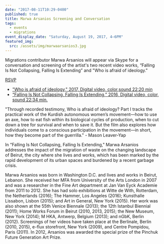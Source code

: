 ```yaml
---
date: "2017-08-11T10:29-0400"
published: true
title: Marwa Arsanios Screening and Conversation
tags:
  - events
  - migrations
event_display_date: "Saturday, August 19, 2017, 4–6PM"
featured_img:
  src: /assets/img/marwaarsanios3.jpg
---
```


Migrations contributor Marwa Arsanios will appear via Skype for a conversation and screening of the artist's two recent video works, “Falling Is Not Collapsing, Falling Is Extending” and "Who is afraid of ideology."

[RSVP](https://www.facebook.com/events/495482250792905/?acontext=%7B%22source%22%3A5%2C%22page_id_source%22%3A1129359703814263%2C%22action_history%22%3A[%7B%22surface%22%3A%22page%22%2C%22mechanism%22%3A%22main_list%22%2C%22extra_data%22%3A%22%7B%5C%22page_id%5C%22%3A1129359703814263%2C%5C%22tour_id%5C%22%3Anull%7D%22%7D]%2C%22has_source%22%3Atrue%7D)

- ["Who is afraid of ideology," 2017, Digital video, color,sound 22:20 min](https://walkerart.org/magazine/guerrilla-landscapes-marwa-arsanioss-who-is-afraid-of-ideology-part-i)
- [“Falling Is Not Collapsing, Falling Is Extending,” 2016, Digital video, color, sound 22:34 min.](https://hammer.ucla.edu/exhibitions/2016/hammer-projects-marwa-arsanios/)

"Through recorded testimony, Who is afraid of ideology? Part I tracks the practical work of the Kurdish autonomous women’s movement—how to use an axe, how to eat fish within its biological cycles of production, when to cut down a tree for survival and when to save it. But the film also explores how individuals come to a conscious participation in the movement—in short, how they become part of the guerrilla." - Mason Leaver-Yap

In “Falling Is Not Collapsing, Falling Is Extending," Marwa Arsanios addresses the impact of the migration of waste on the changing landscape of Beirut, the city where she lives and works, which has been marked by the rapid development of its urban spaces and burdened by a recent garbage crisis.

Marwa Arsanios was born in Washington D.C. and lives and works in Beirut, Lebanon. She received her MFA from University of the Arts London in 2007 and was a researcher in the Fine Art department at Jan Van Eyck Academie from 2011 to 2012. She has had solo exhibitions at Witte de With, Rotterdam, the Netherlands (2016); The Hammer, Los Angeles (2016); Kunsthalle Lissabon, Lisbon (2015); and Art in General, New York (2015). Her work was also shown at the 55th Venice Biennale (2013); the 12th Istanbul Biennial (2011); Home Works Forum in Beirut (2010, 2013, 2015); the New Museum, New York (2014); M HKA, Antwerp, Belgium (2013); and nGbK, Berlin (2012). Screenings of her videos have taken place at the Berlinale, Berlin (2010, 2015), e-flux storefront, New York (2009), and Centre Pompidou, Paris (2011). In 2012, Arsanios was awarded the special prize of the Pinchuk Future Generation Art Prize.
